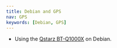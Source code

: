 ```yaml
---
title: Debian and GPS
nav: GPS
keywords: [Debian, GPS]
---
```


<ul>

<li>Using the <a href = "bt-q1000x/">Qstarz BT-Q1000X</a> on Debian.</li>

</ul>

